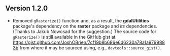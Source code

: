 ## Version 1.2.0

* Removed `gRasterize()` function and, as a result, the
  **gdalUtilities** package's dependency on the **raster** package and
  *its* dependencies. (Thanks to Jakub Nowosad for the suggestion.)
  The source code for `gRasterize()` is still available in the GitHub
  gist at
  https://gist.github.com/JoshOBrien/7cf19b8b686e6d6230a78a1a9799883b
  from where it may be sourced using, e.g., `devtools::source_gist()`.
  
